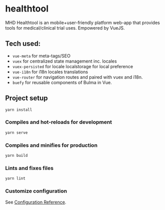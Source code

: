 # healthtool

MHD Healthtool is an mobile+user-friendly platform web-app that provides tools for medical/clinical trial uses. Empowered by VueJS.

## Tech used:

- `vue-meta` for meta-tags/SEO 
- `vuex` for centralized state management inc. locales
- `vuex-persisted` for locale localstorage for local preference
- `vue-i18n` for i18n locales translations
- `vue-router` for navigation routes and paired with vuex and i18n.
- `buefy` for reusable components of Bulma in Vue.

## Project setup
```
yarn install
```

### Compiles and hot-reloads for development
```
yarn serve
```

### Compiles and minifies for production
```
yarn build
```

### Lints and fixes files
```
yarn lint
```

### Customize configuration
See [Configuration Reference](https://cli.vuejs.org/config/).
